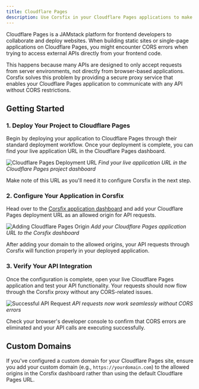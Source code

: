 ```yaml
---
title: Cloudflare Pages
description: Use Corsfix in your Cloudflare Pages applications to make API requests without CORS errors.
---
```


Cloudflare Pages is a JAMstack platform for frontend developers to collaborate and deploy websites. When building static sites or single-page applications on Cloudflare Pages, you might encounter CORS errors when trying to access external APIs directly from your frontend code.

This happens because many APIs are designed to only accept requests from server environments, not directly from browser-based applications. Corsfix solves this problem by providing a secure proxy service that enables your Cloudflare Pages application to communicate with any API without CORS restrictions.

## Getting Started

### 1. Deploy Your Project to Cloudflare Pages

Begin by deploying your application to Cloudflare Pages through their standard deployment workflow. Once your deployment is complete, you can find your live application URL in the Cloudflare Pages dashboard.

![Cloudflare Pages Deployment URL](https://assets.corsfix.com/fe8x7g4k.png)
_Find your live application URL in the Cloudflare Pages project dashboard_

Make note of this URL as you'll need it to configure Corsfix in the next step.

### 2. Configure Your Application in Corsfix

Head over to the [Corsfix application dashboard](https://app.corsfix.com) and add your Cloudflare Pages deployment URL as an allowed origin for API requests.

![Adding Cloudflare Pages Origin](https://assets.corsfix.com/7o0dt15.png)
_Add your Cloudflare Pages application URL to the Corsfix dashboard_

After adding your domain to the allowed origins, your API requests through Corsfix will function properly in your deployed application.

### 3. Verify Your API Integration

Once the configuration is complete, open your live Cloudflare Pages application and test your API functionality. Your requests should now flow through the Corsfix proxy without any CORS-related issues.

![Successful API Request](https://assets.corsfix.com/qc6o6v9.png)
_API requests now work seamlessly without CORS errors_

Check your browser's developer console to confirm that CORS errors are eliminated and your API calls are executing successfully.

## Custom Domains

If you've configured a custom domain for your Cloudflare Pages site, ensure you add your custom domain (e.g., `https://yourdomain.com`) to the allowed origins in the Corsfix dashboard rather than using the default Cloudflare Pages URL.
